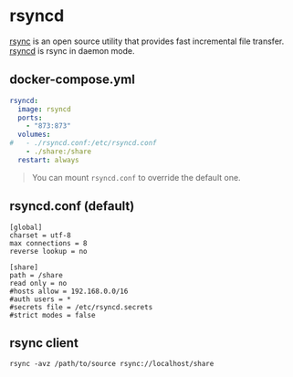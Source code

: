 rsyncd
======

[rsync][1] is an open source utility that provides fast incremental file transfer.
[rsyncd][2] is rsync in daemon mode.

## docker-compose.yml

```yaml
rsyncd:
  image: rsyncd
  ports:
    - "873:873"
  volumes:
#   - ./rsyncd.conf:/etc/rsyncd.conf
    - ./share:/share
  restart: always
```

> You can mount `rsyncd.conf` to override the default one.

## rsyncd.conf (default)

```
[global]
charset = utf-8
max connections = 8
reverse lookup = no

[share]
path = /share
read only = no
#hosts allow = 192.168.0.0/16
#auth users = *
#secrets file = /etc/rsyncd.secrets
#strict modes = false
```

## rsync client

```
rsync -avz /path/to/source rsync://localhost/share
```

[1]: https://rsync.samba.org
[2]: https://download.samba.org/pub/rsync/rsyncd.conf.html
